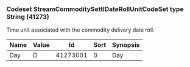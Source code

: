 ### Codeset StreamCommoditySettlDateRollUnitCodeSet type String (41273)

Time unit associated with the commodity delivery date roll.

| Name | Value | Id       | Sort | Synopsis |
|------|-------|----------|------|----------|
| Day  | D     | 41273001 | 0    | Day      |


